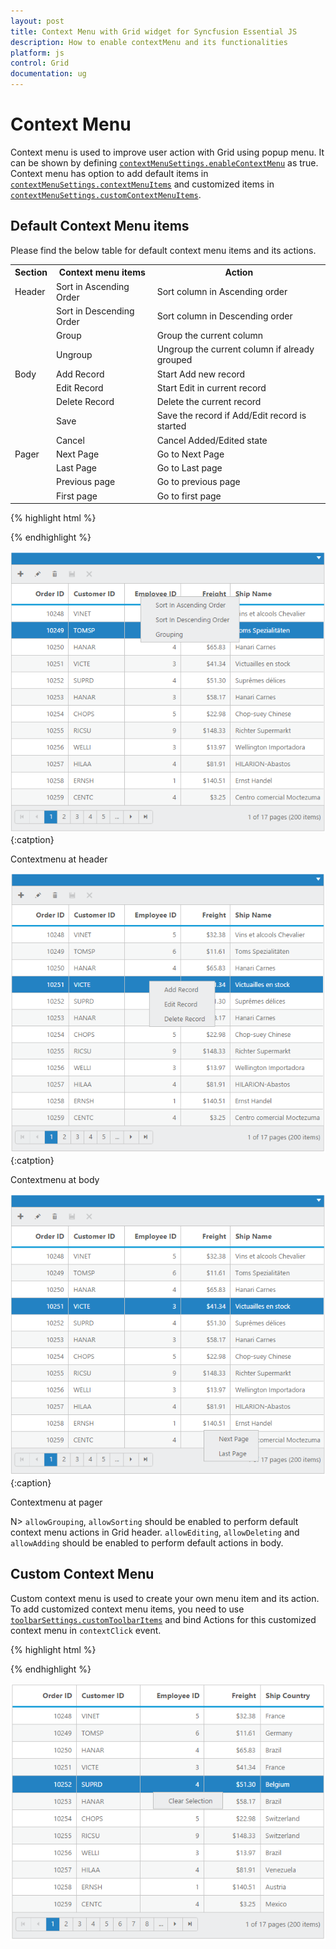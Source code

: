```yaml
---
layout: post
title: Context Menu with Grid widget for Syncfusion Essential JS
description: How to enable contextMenu and its functionalities  
platform: js
control: Grid
documentation: ug
---
```

# Context Menu

Context menu is used to improve user action with Grid using popup menu. It can be shown by defining [`contextMenuSettings.enableContextMenu`](http://help.syncfusion.com/js/api/ejgrid#members:contextmenusettings-enablecontextmenu "contextMenuSettings.enableContextMenu") as true. Context menu has option to add default items in [`contextMenuSettings.contextMenuItems`](http://help.syncfusion.com/js/api/ejgrid#members:contextmenusettings-contextmenuitems "contextMenuSettings.contextMenuItems") and customized items in [`contextMenuSettings.customContextMenuItems`](http://help.syncfusion.com/js/api/ejgrid#members:contextmenusettings-customcontextmenuitems "contextMenuSettings.customContextMenuItems").

## Default Context Menu items

Please find the below table for default context menu items and its actions.

<table>
<tr>
<th>
Section</th><th>
Context menu items</th><th>
Action</th></tr>
<tr>
<td>
Header </td><td>
Sort in Ascending Order</td><td>
Sort column in Ascending order</td></tr>
<tr>
<td>
</td><td>
Sort in Descending Order</td><td>
Sort column in Descending order</td></tr>
<tr>
<td>
</td><td>
Group</td><td>
Group the current column</td></tr>
<tr>
<td>
</td><td>
Ungroup</td><td>
Ungroup the current column if already grouped</td></tr>
<tr>
<td>
Body</td><td>
Add Record</td><td>
Start Add new record</td></tr>
<tr>
<td>
</td><td>
Edit Record</td><td>
Start Edit in current record</td></tr>
<tr>
<td>
</td><td>
Delete Record</td><td>
Delete the current record</td></tr>
<tr>
<td>
</td><td>
Save</td><td>
Save the record if Add/Edit record is started</td></tr>
<tr>
<td>
</td><td>
Cancel</td><td>
Cancel Added/Edited state</td></tr>
<tr>
<td>
Pager</td><td>
Next Page</td><td>
Go to Next Page</td></tr>
<tr>
<td>
</td><td>
Last Page</td><td>
Go to Last page</td></tr>
<tr>
<td>
</td><td>
Previous page</td><td>
Go to previous page</td></tr>
<tr>
<td>
</td><td>
First page</td><td>
Go to first page</td></tr>
</table>


{% highlight html %}
<div id="Grid"></div>

<script type="text/javascript">

$("#Grid").ejGrid({

// the datasource "window.gridData" is referred from jsondata.min.js
	dataSource: window.gridData,
	contextMenuSettings: {enableContextMenu: true},
	allowPaging: true,
	allowSorting: true,
	allowGrouping: true,
	pageSettings: {	pageCount: 5},
	editSettings: {allowEditing: true,allowAdding: true,allowDeleting: true,},
	columns: 
		[
			{field: "OrderID",isPrimaryKey: true,headerText: 'Order ID',textAlign: ej.TextAlign.Right,width: 90},
			{field: "CustomerID",headerText: 'Customer ID',width: 90},
			{field: "EmployeeID",headerText: 'Employee ID',editType: ej.Grid.EditingType.Dropdown,textAlign: ej.TextAlign.Right,width: 90},
			{field: "Freight",headerText: 'Freight',textAlign: ej.TextAlign.Right,width: 80,format: "{0:C}"},
			{field: "ShipName",headerText: 'Ship Name',width: 150,}
		]

});

</script>



{% endhighlight %}

![](Context-Menu_images/ContextMenu_img1.png)
{:catption}

Contextmenu at header

![](Context-Menu_images/ContextMenu_img2.png)
{:catption}

Contextmenu at body

![](Context-Menu_images/ContextMenu_img3.png)
{:caption}

Contextmenu at pager

N> `allowGrouping`, `allowSorting` should be enabled to perform default context menu actions in Grid header. `allowEditing`, `allowDeleting` and `allowAdding` should be enabled to perform default actions in body.

## Custom Context Menu

Custom context menu is used to create your own menu item and its action. To add customized context menu items, you need to use [`toolbarSettings.customToolbarItems`](http://help.syncfusion.com/js/api/ejgrid#members:toolbarsettings-customtoolbaritems) and bind Actions for this customized context menu in `contextClick` event.


{% highlight html %}
<div id="Grid"></div>

<script type="text/javascript">

$("#Grid").ejGrid({

// the datasource "window.gridData" is referred from jsondata.min.js

	dataSource: window.gridData,
	contextClick: function (args) {
		if (args.text == "Clear Selection")
			this.clearSelection();
		},
	contextMenuSettings: {enableContextMenu: true,contextMenuItems: [],customContextMenuItems: ["Clear Selection"]},
	allowPaging: true,
	columns: [
		{field: "OrderID",headerText: 'Order ID',textAlign: ej.TextAlign.Right,width: 90},
		{field: "CustomerID",headerText: 'Customer ID',width: 90},
		{field: "EmployeeID",headerText: 'Employee ID',textAlign: ej.TextAlign.Right,width: 90},
		{field: "Freight",headerText: 'Freight',textAlign: ej.TextAlign.Right,width: 80,format: "{0:C}"},
		{field: "ShipCountry",headerText: 'Ship Country',width: 90}
		]

});

</script>



{% endhighlight %}


![](Context-Menu_images/ContextMenu_img4.png)


